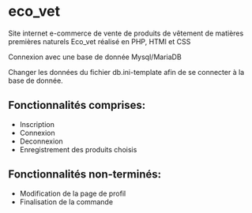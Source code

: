 # eco_vet
Site internet e-commerce de vente de produits de vêtement de matières premières naturels Eco_vet réalisé en PHP, HTMl et CSS

Connexion avec une base de donnée Mysql/MariaDB

Changer les données du fichier db.ini-template afin de se connecter à la base de donnée.

## Fonctionnalités comprises:

- Inscription
- Connexion
- Deconnexion
- Enregistrement des produits choisis

## Fonctionnalités non-terminés:

- Modification de la page de profil
- Finalisation de la commande
